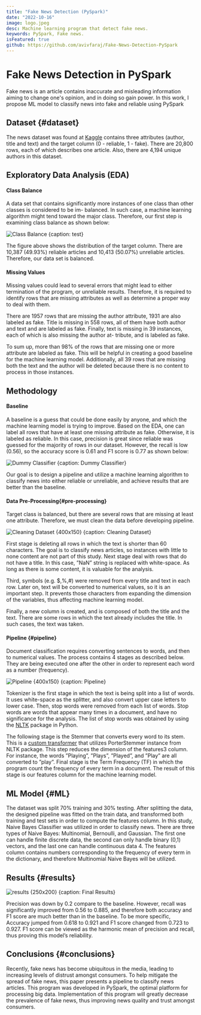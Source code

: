 ```yaml
---
title: "Fake News Detection (PySpark)"
date: "2022-10-16"
image: logo.jpeg
desc: Machine learning program that detect fake news.
keywords: PySpark, Fake news.
isFeatured: true
github: https://github.com/avivfaraj/Fake-News-Detection-PySpark
---
```



# Fake News Detection in PySpark

Fake news is an article contains inaccurate and misleading information aiming to change one's opinion,
and in doing so gain power. In this work, I propose ML model to classify news into fake and reliable using PySpark

## Dataset {#dataset}

The news dataset was found at [Kaggle](https://www.kaggle.com/c/fake-news/data) contains three attributes (author, title and text) and the target column (0 - reliable, 1 - fake). There are 20,800 rows, each of which describes one article.
Also, there are 4,194 unique authors in this dataset.

## Exploratory Data Analysis (EDA)

#### Class Balance

A data set that contains significantly more instances of one class than other classes is considered to be im- balanced.
In such case, a machine learning algorithm might tend toward the major class.
Therefore, our first step is examining class balance as shown below:

![Class Balance {caption: test}](fake-news-detection/dist.png)


The figure above shows the distribution of the target column.
There are 10,387 (49.93%) reliable articles and 10,413 (50.07%) unreliable articles.
Therefore, our data set is balanced.


#### Missing Values

Missing values could lead to several errors that might lead to either termination of the program, or unreliable results.
Therefore, it is required to identify rows that are missing attributes as well as determine a proper way to deal with them.

There are 1957 rows that are missing the author attribute, 1931 are also labeled as fake.
Title is missing in 558 rows, all of them have both author and text and are labeled as fake.
Finally, text is missing in 39 instances, each of which is also missing the author at- tribute, and is labeled as fake.

To sum up, more than 98% of the rows that are missing one or more attribute are labeled as fake.
This will be helpful in creating a good baseline for the machine learning model.
Additionally, all 39 rows that are missing both the text and the author will be deleted because there is no content to process in those instances.

## Methodology

#### Baseline

A baseline is a guess that could be done easily by anyone,
and which the machine learning model is trying to improve.
Based on the EDA, one can label all rows that have at least one missing attribute as fake.
Otherwise, it is labeled as reliable.
In this case, precision is great since reliable was guessed for the majority of rows in our dataset.
However, the recall is low (0.56), so the accuracy score is 0.61 and F1 score is 0.77 as shown below:

<!-- [Gist](571ee510d21b70db0d43914605498fd4) -->


![Dummy Classifier {caption: Dummy Classifier}](fake-news-detection/dummy.png)

Our goal is to design a pipeline and utilize a machine learning algorithm
to classify news into either reliable or unreliable,
and achieve results that are better than the baseline.

#### Data Pre-Processing{#pre-processing}

Target class is balanced, but there are several rows that are missing at least one attribute.
Therefore, we must clean the data before developing pipeline.


![Cleaning Dataset {400x150} {caption: Cleaning Dataset}](fake-news-detection/pre-process.png)

First stage is deleting all rows in which the text is shorter than 60 characters.
The goal is to classify news articles, so instances with little to none content are not part of this study. Next stage deal with rows that do not have a title.
In this case, ”NaN” string is replaced with white-space.
As long as there is some content, it is valuable for the analysis.

Third, symbols (e.g. $,%,#) were removed from every title and text in each row.
Later on, text will be converted to numerical values, so it is an important step.
It prevents those characters from expanding the dimension of the variables, thus affecting machine learning model.

Finally, a new column is created, and is composed of both the title and the text.
There are some rows in which the text already includes the title.
In such cases, the text was taken.

#### Pipeline {#pipeline}

Document classification requires converting sentences to words, and then to numerical values.
The process contains 4 stages as described below. They are being executed one after the other
in order to represent each word as a number (frequency).

![Pipeline {400x150} {caption: Pipeline}](fake-news-detection/pipeline.png)

Tokenizer is the first stage in which the text is being split into a list of words.
It uses white-space as the splitter, and also convert upper case letters to lower case. Then, stop words were removed from each list of words.
Stop words are words that appear many times in a document, and have no significance for the analysis.
The list of stop words was obtained by using the [NLTK](https://www.nltk.org) package in Python.

The following stage is the Stemmer that converts every word to its stem.
This is a [custom transformer](https://csyhuang.github.io/2020/08/01/custom-transformer/) that utilizes PorterStemmer instance from NLTK package.
This step reduces the dimension of the features3 column.
For instance, the words ”Playing”, ”Plays”, ”Played”, and ”Play” are all converted to ”play”. Final stage is the Term Frequency (TF) in which the program count the frequency of every term in a document.
The result of this stage is our features column for the machine learning model.

<!-- <p><Gist id="61919f2c3569363eab2a9a19b39d88c8" /></p> -->



## ML Model {#ML}

The dataset was split 70% training and 30% testing.
After splitting the data, the designed pipeline was fitted on the train data, and transformed both training and test sets in order to compute the features column. In this study, Naive Bayes Classifier was utilized in order to classify news.
There are three types of Naive Bayes: Multinomial, Bernoulli, and Gaussian. The first one can handle finite discrete data,
the second can only handle binary (0,1) vectors,
and the last one can handle continuous data 4.
The features column contains numbers corresponding to the frequency of every term in the dictionary,
and therefore Multinomial Naive Bayes will be utilized.

## Results  {#results}

![results {250x200} {caption: Final Results}](fake-news-detection/results.png)

Precision was down by 0.2 compare to the baseline.
However, recall was significantly improved from 0.56 to 0.885, and therefore both accuracy and F1 score are much better than in the baseline.
To be more specific, Accuracy jumped from 0.618 to 0.921 and F1 score changed from 0.723 to 0.927.
F1 score can be viewed as the harmonic mean of precision and recall, thus proving this model’s reliability.

## Conclusions {#conclusions}

Recently, fake news has become ubiquitous in the media, leading to increasing levels of distrust amongst consumers.
To help mitigate the spread of fake news, this paper presents a pipeline to classify news articles.
This program was developed in PySpark, the optimal platform for processing big data.
Implementation of this program will greatly decrease the prevalence of fake news, thus improving news quality and trust amongst consumers.

